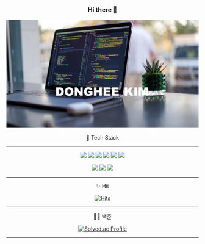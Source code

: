 <div align='center'>

### Hi there 👋
![image-20220619204201621](README.assets/image-20220619204201621.png)

🌱 Tech Stack

<hr>

<img src="https://img.shields.io/badge/Python-3766AB?style=round-square&logo=Python&logoColor=white"/>  <img src="https://img.shields.io/badge/Java-FF7800?style=round-square&logo=Java&logoColor=white"/>  <img src="https://img.shields.io/badge/Django-0C9D58?style=round-square&logo=Django&logoColor=white"/>  <img src="https://img.shields.io/badge/Vue.js-4FC08D?style=round-square&logo=Vue.js&logoColor=white"/>  <img src="https://img.shields.io/badge/Mysql-D1AB66?style=round-square&logo=Mysql&logoColor=white"/>  <img src="https://img.shields.io/badge/JavaScript-F7DF1E?style=round-square&logo=JavaScript&logoColor=white"/>

<img src="https://img.shields.io/badge/HTML-E34F26?style=round-square&logo=HTML5&logoColor=white"/>  <img src="https://img.shields.io/badge/CSS-1572B6?style=round-square&logo=css3&logoColor=white"/>  <img src="https://img.shields.io/badge/JavaScript-F7DF1E?style=round-square&logo=JavaScript&logoColor=white"/>

<hr>

✨ Hit

[![Hits](https://hits.seeyoufarm.com/api/count/incr/badge.svg?url=https%3A%2F%2Fgithub.com%2Fdongh94%2Fhit-counter&count_bg=%23D61C4E&title_bg=%237C3E66&icon=cliqz.svg&icon_color=%23F2EBE9&title=hits&edge_flat=false)](https://hits.seeyoufarm.com)

<hr>

👨‍💻 백준

[![Solved.ac Profile](http://mazassumnida.wtf/api/v2/generate_badge?boj=dongh94)](http://solved.ac/dongh94/)

<hr>
</div>

